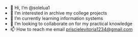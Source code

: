 - 👋 Hi, I’m @solelua1
- 👀 I’m interested in archive my college projects
- 🌱 I’m currently learning information systems
- 💞️ I’m looking to collaborate on for my practical knowledge
- 📫 How to reach me 
email priscielevitoria1234@gmail.com

<!---
solelua1/solelua1 is a ✨ special ✨ repository because its `README.md` (this file) appears on your GitHub profile.
You can click the Preview link to take a look at your changes.
--->

